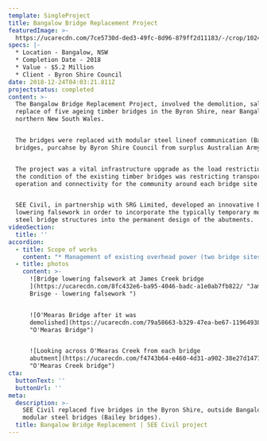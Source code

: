 ```yaml
---
template: SingleProject
title: Bangalow Bridge Replacement Project
featuredImage: >-
  https://ucarecdn.com/7ce5730d-ded3-49fc-8d96-879ff2d11183/-/crop/1024x563/0,63/-/preview/-/enhance/50/
specs: |-
  * Location - Bangalow, NSW
  * Completion Date - 2018
  * Value - $5.2 Million
  * Client - Byron Shire Council
date: 2018-12-24T04:03:21.811Z
projectstatus: completed
content: >-
  The Bangalow Bridge Replacement Project, involved the demolition, salavage and
  replace of five ageing timber bridges in the Byron Shire, near Bangalow in
  northern New South Wales. 


  The bridges were replaced with modular steel lineof communication (Bailey)
  bridges, purcahse by Byron Shire Council from surplus Australian Army Stock.


  The project was a vital infrastructure upgrade as the load restrictions due to
  the condition of the existing timber bridges was restricting transport
  operation and connectivity for the community around each bridge site. 


  SEE Civil, in partnership with SRG Limited, developed an innovative bridge
  lowering falsework in order to incorporate the typically temporary module
  steel bridge structures into the permanent design of the abutments.
videoSection:
  title: ''
accordion:
  - title: Scope of works
    content: "* ​Management of existing overhead power (two bridge sites) and existing Telstra services (three bridge sites) including some relocation.\r\n* Traffic control including full long-term closure (12 weeks) at most bridge sites.\r\n* Environmental controls including flora and fauna management and erosion and sediment control.\r\n* Clearing and grubbing (and disposal) at each bridge site, including minimisation of clearing limits and impacts where possible.\r\n* Earthworks to construction bridge accesses, abutments and temporary launch platforms.\r\n* Construction of slope stabilisation, foundations for bridge launch, foundations for permanent bridge, abutments and scour protection.\r\n* Dismantle and salvage existing timber bridges and existing steel bridge to a nominated location.\r\n* Assembly, launching, installation and securing of modular steel bridges including barrier rails, bridge decks and surface treatments. ​\r\n* Construction of retaining and short ramp ledge support walls.\r\n* Construction​ of approach roads earthworks, pavement works and seal."
  - title: photos
    content: >-
      ![Bridge lowering falsework at James Creek bridge
      ](https://ucarecdn.com/8fc432e6-ba95-4046-badc-a1e0ab7fb822/ "James Creek
      Brisge - lowering falsework ")


      ![O'Mearas Bridge after it was
      demolished](https://ucarecdn.com/79a58663-b329-47ea-be67-11964938d6f9/
      "O'Mearas Bridge")


      ![Looking across O'Mearas Creek from each bridge
      abutment](https://ucarecdn.com/f4743b64-e460-4d31-a902-38e27d1477fd/
      "O'Mearas Creek bridge")
cta:
  buttonText: ''
  buttonUrl: ''
meta:
  description: >-
    SEE Civil replaced five bridges in the Byron Shire, outside Bangalow, using
    modular steel bridges (Bailey bridges). 
  title: Bangalow Bridge Replacement | SEE Civil project
---
```


